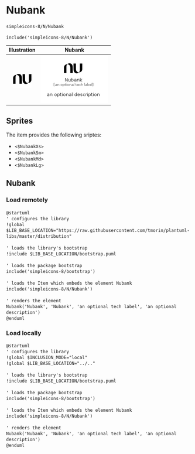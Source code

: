 # Nubank


```text
simpleicons-8/N/Nubank
```

```text
include('simpleicons-8/N/Nubank')
```



| Illustration | Nubank |
| :---: | :---: |
| ![illustration for Illustration](../../simpleicons-8/N/Nubank.png) | ![illustration for Nubank](../../simpleicons-8/N/Nubank.Local.png) |



## Sprites
The item provides the following sriptes:

- `<$NubankXs>`
- `<$NubankSm>`
- `<$NubankMd>`
- `<$NubankLg>`





## Nubank

### Load remotely
```plantuml
@startuml
' configures the library
!global $LIB_BASE_LOCATION="https://raw.githubusercontent.com/tmorin/plantuml-libs/master/distribution"

' loads the library's bootstrap
!include $LIB_BASE_LOCATION/bootstrap.puml

' loads the package bootstrap
include('simpleicons-8/bootstrap')

' loads the Item which embeds the element Nubank
include('simpleicons-8/N/Nubank')

' renders the element
Nubank('Nubank', 'Nubank', 'an optional tech label', 'an optional description')
@enduml
```

### Load locally
```plantuml
@startuml
' configures the library
!global $INCLUSION_MODE="local"
!global $LIB_BASE_LOCATION="../.."

' loads the library's bootstrap
!include $LIB_BASE_LOCATION/bootstrap.puml

' loads the package bootstrap
include('simpleicons-8/bootstrap')

' loads the Item which embeds the element Nubank
include('simpleicons-8/N/Nubank')

' renders the element
Nubank('Nubank', 'Nubank', 'an optional tech label', 'an optional description')
@enduml
```

